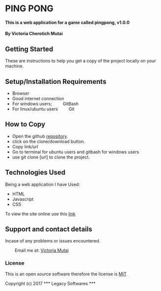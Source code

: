 # PING PONG
#### This is a web application for a game called pingpong, v1.0.0
#### By **Victoria Cherotich Mutai**
## Getting Started
These are instructions to help you get a copy of the project locally on your
machine.
## Setup/Installation Requirements
* Browser
* Good internet connection
* For windows users;
&nbsp; &nbsp; &nbsp; &nbsp; GitBash
* For linux/ubuntu users
&nbsp; &nbsp; &nbsp; &nbsp; Git
## How to Copy
* Open the github [repository](https://github.com/VickyMutai/ping-pong).
* click on the clone/download button.
* Copy link/url
* Go to terminal for ubuntu users and gitbash for windows users
* use git clone [url] to clone the project.
## Technologies Used
Being a web application I have Used:
* HTML
* Javascript
* CSS

To view the site online use this [link](https://vickymutai.github.io/ping-pong/)
## Support and contact details
Incase of any problems or issues encountered.

&nbsp; &nbsp; &nbsp; &nbsp;  Email me at: [Victoria Mutai](vicky.mutai96@gmail.com)
### License
This is an open source software therefore the license is [MIT](https://choosealicense.com/licenses/mit/)

Copyright (c) 2017 *** Legacy Softwares ***
